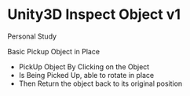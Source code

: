 # Unity3D Inspect Object v1
 Personal Study

Basic Pickup Object in Place
- PickUp Object By Clicking on the Object
- Is Being Picked Up, able to rotate in place
- Then Return the object back to its original position

